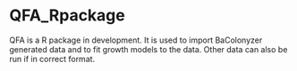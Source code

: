 # QFA_Rpackage
 QFA is a R package in development. It is used to import BaColonyzer generated data and to fit growth models  to the data. Other data can also be run if in correct format.
